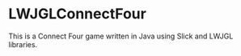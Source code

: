 LWJGLConnectFour
================

This is a Connect Four game written in Java using Slick and LWJGL libraries.
